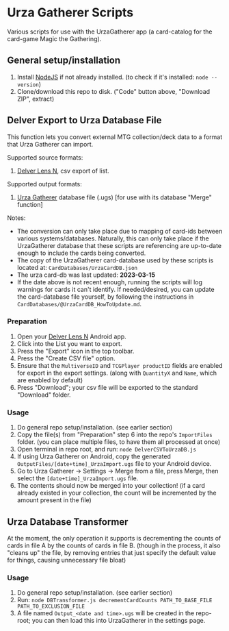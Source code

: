 # Urza Gatherer Scripts

Various scripts for use with the UrzaGatherer app (a card-catalog for the card-game Magic the Gathering).

## General setup/installation

1) Install [NodeJS](https://nodejs.org/en/download) if not already installed. (to check if it's installed: `node --version`)
2) Clone/download this repo to disk. ("Code" button above, "Download ZIP", extract)

## Delver Export to Urza Database File

This function lets you convert external MTG collection/deck data to a format that Urza Gatherer can import.

Supported source formats:
1) [Delver Lens N](https://play.google.com/store/apps/details?id=delverlab.delverlens), csv export of list.

Supported output formats:
1) [Urza Gatherer](https://www.urzagatherer.com) database file (.ugs) [for use with its database "Merge" function]

Notes:
* The conversion can only take place due to mapping of card-ids between various systems/databases. Naturally, this can only take place if the UrzaGatherer database that these scripts are referencing are up-to-date enough to include the cards being converted.
* The copy of the UrzaGatherer card-database used by these scripts is located at: `CardDatabases/UrzaCardDB.json`
* The urza card-db was last updated: **2023-03-15**
* If the date above is not recent enough, running the scripts will log warnings for cards it can't identify. If needed/desired, you can update the card-database file yourself, by following the instructions in `CardDatabases/@UrzaCardDB_HowToUpdate.md`.

### Preparation

1) Open your [Delver Lens N](https://play.google.com/store/apps/details?id=delverlab.delverlens) Android app.
2) Click into the List you want to export.
3) Press the "Export" icon in the top toolbar.
4) Press the "Create CSV file" option.
5) Ensure that the `MultiverseID` and `TCGPlayer productID` fields are enabled for export in the export settings. (along with `QuantityX` and `Name`, which are enabled by default)
6) Press "Download"; your csv file will be exported to the standard "Download" folder.

### Usage

1) Do general repo setup/installation. (see earlier section)
2) Copy the file(s) from "Preparation" step 6 into the repo's `ImportFiles` folder. (you can place multiple files, to have them all processed at once)
3) Open terminal in repo root, and run: `node DelverCSVToUrzaDB.js`
4) If using Urza Gatherer on Android, copy the generated `OutputFiles/[date+time]_UrzaImport.ugs` file to your Android device.
5) Go to Urza Gatherer -> Settings -> Merge from a file, press Merge, then select the `[date+time]_UrzaImport.ugs` file.
6) The contents should now be merged into your collection! (if a card already existed in your collection, the count will be incremented by the amount present in the file)

## Urza Database Transformer

At the moment, the only operation it supports is decrementing the counts of cards in file A by the counts of cards in file B. (though in the process, it also "cleans up" the file, by removing entries that just specify the default value for things, causing unnecessary file bloat)

### Usage

1) Do general repo setup/installation. (see earlier section)
2) Run: `node DBTransformer.js decrementCardCounts PATH_TO_BASE_FILE PATH_TO_EXCLUSION_FILE`
3) A file named `Output_<date and time>.ugs` will be created in the repo-root; you can then load this into UrzaGatherer in the settings page.
